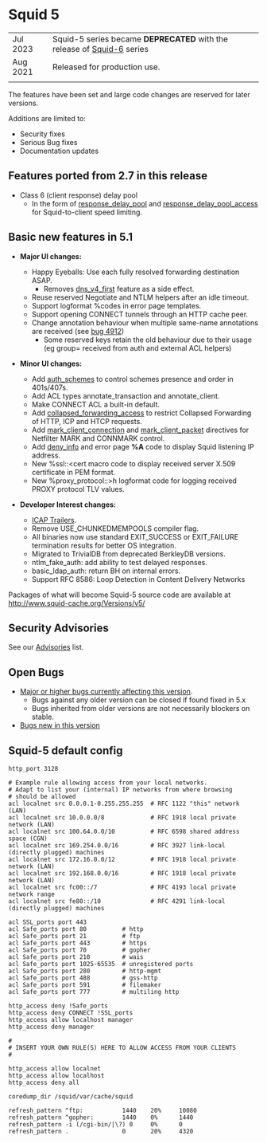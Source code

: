 # Squid 5

|          |                              |
| -------- | ---------------------------- |
| Jul 2023 | Squid-5 series became **DEPRECATED** with the release of [Squid-6](/Releases/Squid-6) series |
| Aug 2021 | Released for production use. |
| | |

The features have been set and large code changes are reserved for later
versions.

Additions are limited to:
  - Security fixes
  - Serious Bug fixes
  - Documentation updates

## Features ported from 2.7 in this release
  - Class 6 (client response) delay pool
      - In the form of
        [response_delay_pool](http://www.squid-cache.org/Doc/config/response_delay_pool)
        and
        [response_delay_pool_access](http://www.squid-cache.org/Doc/config/response_delay_pool_access)
        for Squid-to-client speed limiting.

## Basic new features in 5.1
  - **Major UI changes:**
      - Happy Eyeballs: Use each fully resolved forwarding destination
        ASAP.
          - Removes
            [dns_v4_first](http://www.squid-cache.org/Doc/config/dns_v4_first)
            feature as a side effect.
      - Reuse reserved Negotiate and NTLM helpers after an idle timeout.
      - Support logformat %codes in error page templates.
      - Support opening CONNECT tunnels through an HTTP cache peer.
      - Change annotation behaviour when multiple same-name annotations
        are received (see [bug 4912](https://bugs.squid-cache.org/show_bug.cgi?id=4912))
          - Some reserved keys retain the old behaviour due to their
            usage (eg group= received from auth and external ACL
            helpers)

  - **Minor UI changes:**
      - Add
        [auth_schemes](http://www.squid-cache.org/Doc/config/auth_schemes)
        to control schemes presence and order in 401s/407s.
      - Add ACL types annotate_transaction and annotate_client.
      - Make CONNECT ACL a built-in default.
      - Add
        [collapsed_forwarding_access](http://www.squid-cache.org/Doc/config/collapsed_forwarding_access)
        to restrict Collapsed Forwarding of HTTP, ICP and HTCP requests.
      - Add
        [mark_client_connection](http://www.squid-cache.org/Doc/config/mark_client_connection)
        and
        [mark_client_packet](http://www.squid-cache.org/Doc/config/mark_client_packet)
        directives for Netfilter MARK and CONNMARK control.
      - Add
        [deny_info](http://www.squid-cache.org/Doc/config/deny_info)
        and error page **%A** code to display Squid listening IP
        address.
      - New %ssl::<cert macro code to display received server X.509
        certificate in PEM format.
      - New %proxy_protocol::>h logformat code for logging received
        PROXY protocol TLV values.

  - **Developer Interest changes:**
      - [ICAP
        Trailers](https://datatracker.ietf.org/doc/draft-rousskov-icap-trailers/).
      - Remove USE_CHUNKEDMEMPOOLS compiler flag.
      - All binaries now use standard EXIT_SUCCESS or EXIT_FAILURE
        termination results for better OS integration.
      - Migrated to TrivialDB from deprecated BerkleyDB versions.
      - ntlm_fake_auth: add ability to test delayed responses.
      - basic_ldap_auth: return BH on internal errors.
      - Support RFC 8586: Loop Detection in Content Delivery Networks

Packages of what will become Squid-5 source code are available at
http://www.squid-cache.org/Versions/v5/

## Security Advisories

See our [Advisories](http://www.squid-cache.org/Advisories/) list.

## Open Bugs

  - [Major or higher bugs currently affecting this
    version](http://bugs.squid-cache.org/buglist.cgi?bug_id_type=anyexact&bug_severity=blocker&bug_severity=critical&bug_severity=major&bug_status=UNCONFIRMED&bug_status=NEW&bug_status=ASSIGNED&bug_status=REOPENED&chfieldto=Now&product=Squid&query_format=advanced&columnlist=bug_severity%2Cversion%2Cop_sys%2Cshort_desc&order=version%20DESC%2Cbug_severity%2Cbug_id&o2=equals&v2=unspecified&f1=version&o1=lessthaneq&v1=5).
      - Bugs against any older version can be closed if found fixed in
        5.x
      - Bugs inherited from older versions are not necessarily blockers
        on stable.
  - [Bugs new in this
    version](http://bugs.squid-cache.org/buglist.cgi?query_format=advanced&product=Squid&version=5&bug_status=UNCONFIRMED&bug_status=NEW&bug_status=ASSIGNED&bug_status=REOPENED&bug_severity=blocker&bug_severity=critical&bug_severity=major&bug_severity=normal&bug_severity=minor&emailtype1=substring&email1=&emailtype2=substring&email2=&bugidtype=include&columnlist=bug_severity%2Cversion%2Cop_sys%2Cshort_desc&list_id=917&order=version%20DESC%2Cbug_severity%2Cbug_id)

## Squid-5 default config

    http_port 3128
    
    # Example rule allowing access from your local networks.
    # Adapt to list your (internal) IP networks from where browsing
    # should be allowed
    acl localnet src 0.0.0.1-0.255.255.255  # RFC 1122 "this" network (LAN)
    acl localnet src 10.0.0.0/8             # RFC 1918 local private network (LAN)
    acl localnet src 100.64.0.0/10          # RFC 6598 shared address space (CGN)
    acl localnet src 169.254.0.0/16         # RFC 3927 link-local (directly plugged) machines
    acl localnet src 172.16.0.0/12          # RFC 1918 local private network (LAN)
    acl localnet src 192.168.0.0/16         # RFC 1918 local private network (LAN)
    acl localnet src fc00::/7               # RFC 4193 local private network range
    acl localnet src fe80::/10              # RFC 4291 link-local (directly plugged) machines
    
    acl SSL_ports port 443
    acl Safe_ports port 80          # http
    acl Safe_ports port 21          # ftp
    acl Safe_ports port 443         # https
    acl Safe_ports port 70          # gopher
    acl Safe_ports port 210         # wais
    acl Safe_ports port 1025-65535  # unregistered ports
    acl Safe_ports port 280         # http-mgmt
    acl Safe_ports port 488         # gss-http
    acl Safe_ports port 591         # filemaker
    acl Safe_ports port 777         # multiling http
    
    http_access deny !Safe_ports
    http_access deny CONNECT !SSL_ports
    http_access allow localhost manager
    http_access deny manager
    
    #
    # INSERT YOUR OWN RULE(S) HERE TO ALLOW ACCESS FROM YOUR CLIENTS
    #
    
    http_access allow localnet
    http_access allow localhost
    http_access deny all
    
    coredump_dir /squid/var/cache/squid
    
    refresh_pattern ^ftp:           1440    20%     10080
    refresh_pattern ^gopher:        1440    0%      1440
    refresh_pattern -i (/cgi-bin/|\?) 0     0%      0
    refresh_pattern .               0       20%     4320
